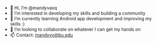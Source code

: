 - 👋 Hi, I’m @mandyvasq
- 👀 I’m interested in developing my skills and building a community
- 🌱 I’m currently learning Android app development and improving my skills :) 
- 💞️ I’m looking to collaborate on whatever I can get my hands on
- 📫 Contact: mandyvv@bu.edu

<!---
mandyvasq/mandyvasq is a ✨ special ✨ repository because its `README.md` (this file) appears on your GitHub profile.
You can click the Preview link to take a look at your changes.
--->
